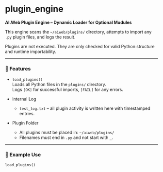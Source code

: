 # plugin_engine

**AI.Web Plugin Engine – Dynamic Loader for Optional Modules**

This engine scans the `~/aiweb/plugins/` directory, attempts to import any `.py` plugin files, and logs the result.

Plugins are not executed. They are only checked for valid Python structure and runtime importability.

---

### 🔧 Features

- `load_plugins()`  
  Loads all Python files in the `plugins/` directory.  
  Logs `[OK]` for successful imports, `[FAIL]` for any errors.

- Internal Log  
  - `test_log.txt` – all plugin activity is written here with timestamped entries.

- Plugin Folder  
  - All plugins must be placed in: `~/aiweb/plugins/`
  - Filenames must end in `.py` and not start with `_`.

---

### 🧪 Example Use

```python
load_plugins()
